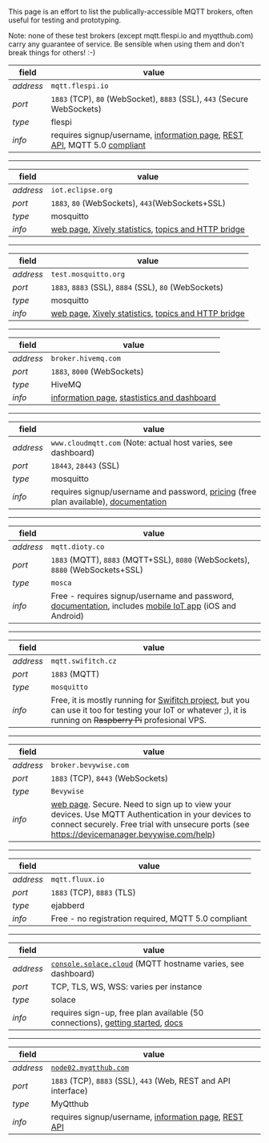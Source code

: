 This page is an effort to list the publically-accessible MQTT brokers, often useful for testing and prototyping.

Note: none of these test brokers (except mqtt.flespi.io and myqtthub.com) carry any guarantee of service. Be sensible when using them and don't break things for others! :-)

field | value
------|------
_address_ | `mqtt.flespi.io`
_port_ | `1883` (TCP), `80` (WebSocket), `8883` (SSL), `443` (Secure WebSockets)
_type_ | flespi
_info_ | requires signup/username, [information page](https://flespi.com/mqtt-broker), [REST API](https://flespi.io/mqtt), MQTT 5.0 [compliant](https://flespi.com/mqtt-broker#mqtt-checklist)

***

field | value
------|------
_address_ | `iot.eclipse.org`
_port_ | `1883`, `80` (WebSockets), `443`(WebSockets+SSL)
_type_ | mosquitto
_info_ | [web page](http://iot.eclipse.org/sandbox.html), [Xively statistics](https://xively.com/feeds/59871), [topics and HTTP bridge](http://eclipse.mqttbridge.com)

***

field | value
------|------
_address_ | `test.mosquitto.org`
_port_ | `1883`, `8883` (SSL), `8884` (SSL), `80` (WebSockets)
_type_ | mosquitto
_info_ | [web page](http://test.mosquitto.org), [Xively statistics](https://xively.com/feeds/43810), [topics and HTTP bridge](http://test-mosquitto.heroku.com)


***

field | value
------|------
_address_ | `broker.hivemq.com` 
_port_ | `1883`, `8000` (WebSockets) 
_type_ | HiveMQ 
_info_ | [information page](https://www.hivemq.com/try-out/), [stastistics and dashboard](http://www.mqtt-dashboard.com/dashboard)

***

field | value
------|------
_address_ | `www.cloudmqtt.com` (Note: actual host varies, see dashboard)
_port_ | `18443`, `28443` (SSL)
_type_ | mosquitto
_info_ | requires signup/username and password, [pricing](http://www.cloudmqtt.com/plans.html) (free plan available), [documentation](http://www.cloudmqtt.com/docs.html)

***

field | value
------|------
_address_ | `mqtt.dioty.co` 
_port_ | `1883` (MQTT), `8883` (MQTT+SSL), `8080` (WebSockets), `8880` (WebSockets+SSL)
_type_ | `mosca`
_info_ | Free - requires signup/username and password, [documentation](http://www.dioty.co), includes [mobile IoT app](http://www.dioty.co/mobile) (iOS and Android)

***

field | value
------|------
_address_ | `mqtt.swifitch.cz` 
_port_ | `1883` (MQTT)
_type_ | `mosquitto`
_info_ | Free, it is mostly running for [Swifitch project](http://www.swifitch.cz), but you can use it too for testing your IoT or whatever ;), it is running on ~~Raspberry Pi~~ profesional VPS.

***

field | value
------|------
_address_ | `broker.bevywise.com`
_port_ | `1883` (TCP), `8443` (WebSockets)
_type_ | `Bevywise`
_info_ | [web page](http://bevywise.com/iot-platform). Secure. Need to sign up to view your devices. Use MQTT Authentication in your devices to connect securely. Free trial with unsecure ports (see https://devicemanager.bevywise.com/help)

***

field | value
------|------
_address_ | `mqtt.fluux.io`
_port_ | `1883` (TCP), `8883` (TLS)
_type_ | ejabberd
_info_ | Free - no registration required, MQTT 5.0 compliant

***

field | value
------|------
_address_ | [`console.solace.cloud`](https://console.solace.cloud) (MQTT hostname varies, see dashboard)
_port_ | TCP, TLS, WS, WSS: varies per instance
_type_ | solace
_info_ | requires sign-up, free plan available (50 connections), [getting started](https://cloud.solace.com/learn/), [docs](https://docs.solace.com/)

***

field | value
------|------
_address_ | [`node02.myqtthub.com`](https://node02.myqtthub.com)
_port_ | `1883` (TCP), `8883` (SSL), `443` (Web, REST and API interface)
_type_ | MyQtthub
_info_ | requires signup/username, [information page](https://myqtthub.com), [REST API](https://www.asplhosting.com/portal/en/rest-api-to-manage-mqtt-service)